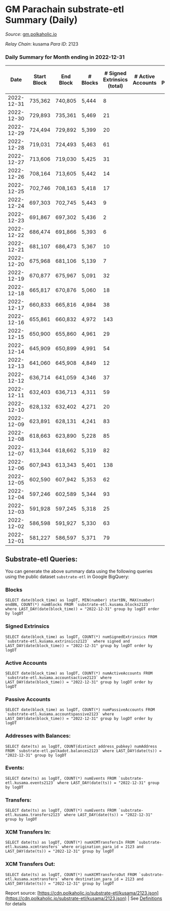 # GM Parachain substrate-etl Summary (Daily)

_Source_: [gm.polkaholic.io](https://gm.polkaholic.io)

*Relay Chain*: kusama
*Para ID*: 2123



### Daily Summary for Month ending in 2022-12-31


| Date | Start Block | End Block | # Blocks | # Signed Extrinsics (total) | # Active Accounts | # Passive | # New | # Addresses with Balances | # Events | # Transfers | # XCM Transfers In | # XCM Transfers Out | Issues | 
| ---- | ----------- | --------- | -------- | --------------------------- | ----------------- | --------- | ----- | ------------------------- | -------- | ----------- | ------------------ | ------------------- | ------ |
| 2022-12-31 | 735,362 | 740,805 | 5,444 | 8 |  |  |  | 9,097 | 11,091 | 131  |   |   |  |
| 2022-12-30 | 729,893 | 735,361 | 5,469 | 21 |  |  |  |  | 11,623 | 450  |   |   |  |
| 2022-12-29 | 724,494 | 729,892 | 5,399 | 20 |  |  |  |  | 11,427 | 443  |   |   |  |
| 2022-12-28 | 719,031 | 724,493 | 5,463 | 61 |  |  |  |  | 12,045 | 572  |   |   |  |
| 2022-12-27 | 713,606 | 719,030 | 5,425 | 31 |  |  |  |  | 11,974 | 609  |   |   |  |
| 2022-12-26 | 708,164 | 713,605 | 5,442 | 14 |  |  |  |  | 11,151 | 134  |   |   |  |
| 2022-12-25 | 702,746 | 708,163 | 5,418 | 17 |  |  |  |  | 14,437 | 249  |   |   |  |
| 2022-12-24 | 697,303 | 702,745 | 5,443 | 9 |  |  |  |  | 15,175 | 200  |   |   |  |
| 2022-12-23 | 691,867 | 697,302 | 5,436 | 2 |  |  |  |  | 10,980 | 73  |   |   |  |
| 2022-12-22 | 686,474 | 691,866 | 5,393 | 6 |  |  |  |  | 11,061 | 64  |   |   |  |
| 2022-12-21 | 681,107 | 686,473 | 5,367 | 10 |  |  |  |  | 11,093 | 215  |   |   |  |
| 2022-12-20 | 675,968 | 681,106 | 5,139 | 7 |  |  |  |  | 10,959 | 187  |   |   |  |
| 2022-12-19 | 670,877 | 675,967 | 5,091 | 32 |  |  |  |  | 10,993 | 378  |   |   |  |
| 2022-12-18 | 665,817 | 670,876 | 5,060 | 18 |  |  |  |  | 10,781 | 165  |   |   |  |
| 2022-12-17 | 660,833 | 665,816 | 4,984 | 38 |  |  |  |  | 10,899 | 508  |   |   |  |
| 2022-12-16 | 655,861 | 660,832 | 4,972 | 143 |  |  |  |  | 11,760 | 643  |   |   |  |
| 2022-12-15 | 650,900 | 655,860 | 4,961 | 29 |  |  |  |  | 10,614 | 337  |   |   |  |
| 2022-12-14 | 645,909 | 650,899 | 4,991 | 54 |  |  |  |  | 11,209 | 598  |   |   |  |
| 2022-12-13 | 641,060 | 645,908 | 4,849 | 12 |  |  |  |  | 10,428 | 382  |   |   |  |
| 2022-12-12 | 636,714 | 641,059 | 4,346 | 37 |  |  |  |  | 9,685 | 615  |   |   |  |
| 2022-12-11 | 632,403 | 636,713 | 4,311 | 59 |  |  |  |  | 10,198 | 704  |   |   |  |
| 2022-12-10 | 628,132 | 632,402 | 4,271 | 20 |  |  |  |  | 9,396 | 436  |   |   |  |
| 2022-12-09 | 623,891 | 628,131 | 4,241 | 83 |  |  |  |  | 10,640 | 1,001  |   |   |  |
| 2022-12-08 | 618,663 | 623,890 | 5,228 | 85 |  |  |  |  | 12,463 | 904  |   |   |  |
| 2022-12-07 | 613,344 | 618,662 | 5,319 | 82 |  |  |  |  | 12,839 | 1,001  |   |   |  |
| 2022-12-06 | 607,943 | 613,343 | 5,401 | 138 |  |  |  |  | 13,376 | 1,183  |   |   |  |
| 2022-12-05 | 602,590 | 607,942 | 5,353 | 62 |  |  |  |  | 12,624 | 842  |   |   |  |
| 2022-12-04 | 597,246 | 602,589 | 5,344 | 93 |  |  |  |  | 12,895 | 1,112  |   |   |  |
| 2022-12-03 | 591,928 | 597,245 | 5,318 | 25 |  |  |  |  | 11,520 | 512  |   |   |  |
| 2022-12-02 | 586,598 | 591,927 | 5,330 | 63 |  |  |  |  | 12,302 | 962  |   |   |  |
| 2022-12-01 | 581,227 | 586,597 | 5,371 | 79 |  |  |  |  | 13,111 | 1,282  |   |   |  |

## Substrate-etl Queries:
You can generate the above summary data using the following queries using the public dataset `substrate-etl` in Google BigQuery:


### Blocks
```
SELECT date(block_time) as logDT, MIN(number) startBN, MAX(number) endBN, COUNT(*) numBlocks FROM `substrate-etl.kusama.blocks2123`  where LAST_DAY(date(block_time)) = "2022-12-31" group by logDT order by logDT
```


### Signed Extrinsics
```
SELECT date(block_time) as logDT, COUNT(*) numSignedExtrinsics FROM `substrate-etl.kusama.extrinsics2123`  where signed and LAST_DAY(date(block_time)) = "2022-12-31" group by logDT order by logDT
```


### Active Accounts
```
SELECT date(block_time) as logDT, COUNT(*) numActiveAccounts FROM `substrate-etl.kusama.accountsactive2123` where LAST_DAY(date(block_time)) = "2022-12-31" group by logDT order by logDT
```


### Passive Accounts
```
SELECT date(block_time) as logDT, COUNT(*) numPassiveAccounts FROM `substrate-etl.kusama.accountspassive2123` where LAST_DAY(date(block_time)) = "2022-12-31" group by logDT order by logDT
```


### Addresses with Balances:
```
SELECT date(ts) as logDT, COUNT(distinct address_pubkey) numAddress FROM `substrate-etl.polkadot.balances2123` where LAST_DAY(date(ts)) = "2022-12-31" group by logDT
```


### Events:
```
SELECT date(ts) as logDT, COUNT(*) numEvents FROM `substrate-etl.kusama.events2123` where LAST_DAY(date(ts)) = "2022-12-31" group by logDT
```


### Transfers:
```
SELECT date(ts) as logDT, COUNT(*) numEvents FROM `substrate-etl.kusama.transfers2123` where LAST_DAY(date(ts)) = "2022-12-31" group by logDT
```


### XCM Transfers In:
```
SELECT date(ts) as logDT, COUNT(*) numXCMTransfersIn FROM `substrate-etl.kusama.xcmtransfers` where origination_para_id = 2123 and LAST_DAY(date(ts)) = "2022-12-31" group by logDT
```


### XCM Transfers Out:
```
SELECT date(ts) as logDT, COUNT(*) numXCMTransfersOut FROM `substrate-etl.kusama.xcmtransfers` where destination_para_id = 2123 and LAST_DAY(date(ts)) = "2022-12-31" group by logDT
```



Report source: [https://cdn.polkaholic.io/substrate-etl/kusama/2123.json](https://cdn.polkaholic.io/substrate-etl/kusama/2123.json) | See [Definitions](/DEFINITIONS.md) for details

